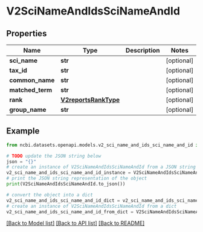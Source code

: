 # V2SciNameAndIdsSciNameAndId


## Properties

Name | Type | Description | Notes
------------ | ------------- | ------------- | -------------
**sci_name** | **str** |  | [optional] 
**tax_id** | **str** |  | [optional] 
**common_name** | **str** |  | [optional] 
**matched_term** | **str** |  | [optional] 
**rank** | [**V2reportsRankType**](V2reportsRankType.md) |  | [optional] 
**group_name** | **str** |  | [optional] 

## Example

```python
from ncbi.datasets.openapi.models.v2_sci_name_and_ids_sci_name_and_id import V2SciNameAndIdsSciNameAndId

# TODO update the JSON string below
json = "{}"
# create an instance of V2SciNameAndIdsSciNameAndId from a JSON string
v2_sci_name_and_ids_sci_name_and_id_instance = V2SciNameAndIdsSciNameAndId.from_json(json)
# print the JSON string representation of the object
print(V2SciNameAndIdsSciNameAndId.to_json())

# convert the object into a dict
v2_sci_name_and_ids_sci_name_and_id_dict = v2_sci_name_and_ids_sci_name_and_id_instance.to_dict()
# create an instance of V2SciNameAndIdsSciNameAndId from a dict
v2_sci_name_and_ids_sci_name_and_id_from_dict = V2SciNameAndIdsSciNameAndId.from_dict(v2_sci_name_and_ids_sci_name_and_id_dict)
```
[[Back to Model list]](../README.md#documentation-for-models) [[Back to API list]](../README.md#documentation-for-api-endpoints) [[Back to README]](../README.md)


